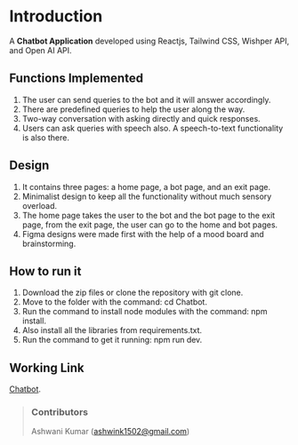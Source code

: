 # Introduction
A **Chatbot Application** developed using Reactjs, Tailwind CSS, Wishper API, and Open AI API.

## Functions Implemented
1. The user can send queries to the bot and it will answer accordingly.
2. There are predefined queries to help the user along the way.
3. Two-way conversation with asking directly and quick responses.
4. Users can ask queries with speech also. A speech-to-text functionality is also there.

## Design
1. It contains three pages: a home page, a bot page, and an exit page.
2. Minimalist design to keep all the functionality without much sensory overload.
3. The home page takes the user to the bot and the bot page to the exit page, from the exit page, the user can go to the home and bot pages.
4. Figma designs were made first with the help of a mood board and brainstorming.

## How to run it
1. Download the zip files or clone the repository with git clone.
2. Move to the folder with the command: cd Chatbot.
3. Run the command to install node modules with the command: npm install.
4. Also install all the libraries from requirements.txt.
5. Run the command to get it running:  npm run dev.

## Working Link
[Chatbot](https://farmer-chatbot.netlify.app/).

> ### Contributors
> Ashwani Kumar (ashwink1502@gmail.com)
